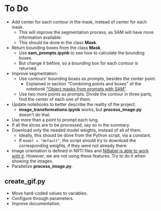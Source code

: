 # To Do

- Add center for each contour in the mask, instead of center for each mask.
  - This will improve the segmentation process, as SAM will have more information available.
  - This should be done in the class **Mask**.
- Return bounding boxes from the class **Mask**.
  - Use **sam_prompts.ipynb** to see how to calculate the bounding boxes.
  - But change it before, so a bounding box for each contour is returned.
- Improve segmentation:
  - Use contours' bounding boxes as prompts, besides the center point.
    - Explained in section "Combining points and boxes" of the notebook ["Object masks from prompts with SAM"][sam_notebook].
  - Use two more points as prompts. Divide the contour in three parts, find the center of each one of them.
- Update notebooks to better describe the reality of the project.
  - **image_transformations.ipynb** works, but **process_image.py** doesn't do that.
- Use more than a point to prompt each lung.
- If all the slices are to be processed, say so in the summary.
- Download only the needed model weights, instead of all of them.
  - Ideally, this should be done from the Python script, via a constant.
  - If `model = "default"`, the script should try to download the corresponding weights, if they were not already there.
- Image orientation is defined in NIfTI files and [NiBabel is able to work with it][nibabel_orientation]. However, we are not using these features. Try to do it when showing the images.
- Parallelize **process_image.py**.

## create_gif.py

- Move hard-coded values to variables.
- Configure through parameters.
- Improve documentation.

[sam_notebook]: https://github.com/facebookresearch/segment-anything/blob/main/notebooks/predictor_example.ipynb "Object masks from prompts with SAM"
[nibabel_orientation]: https://nipy.org/nibabel/coordinate_systems.html "Coordinate systems and affines"
